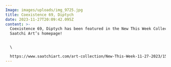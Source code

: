 ```yaml
---
Image: images/uploads/img_9725.jpg
title: Coexistence 69, Diptych
date: 2023-11-27T20:09:42.095Z
content: >-
  Coexistence 69, Diptych has been featured in the New This Week Collection on
  Saatchi Art’s homepage! 


  \

  https://www.saatchiart.com/art-collection/New-This-Week-11-27-2023/153961/772987/view
---
```

